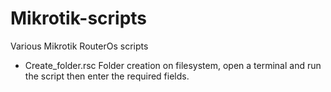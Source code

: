 # Mikrotik-scripts
 Various Mikrotik RouterOs scripts

- Create_folder.rsc Folder creation on filesystem, open a terminal and run the script then enter the required fields.

